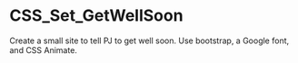 # CSS_Set_GetWellSoon

Create a small site to tell PJ to get well soon. Use bootstrap, a Google font, and CSS Animate.

